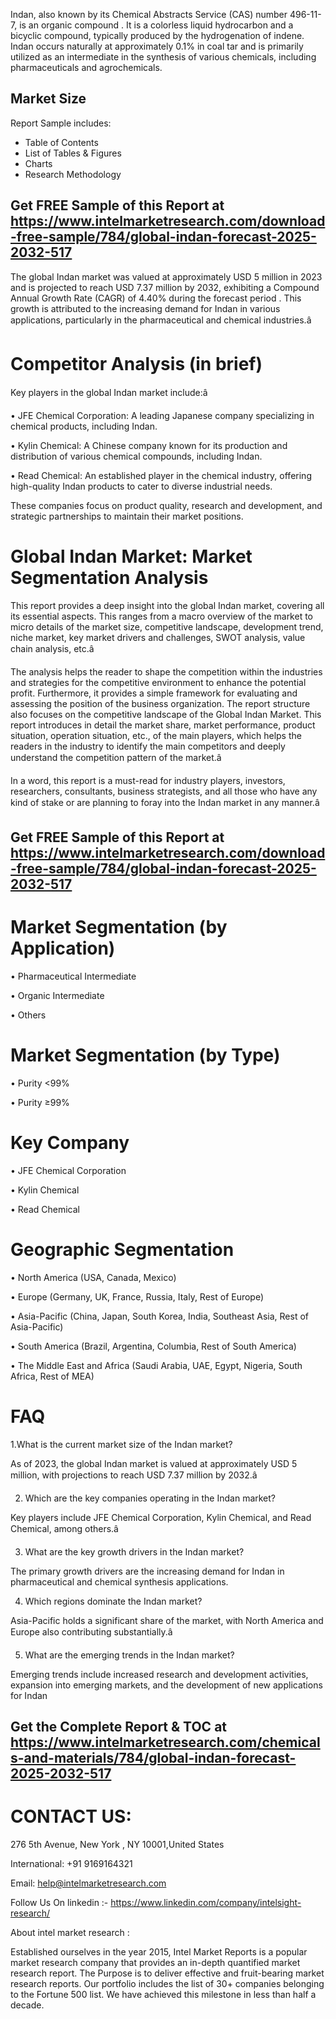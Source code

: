 Indan, also known by its Chemical Abstracts Service (CAS) number 496-11-7, is an organic compound . It is a colorless liquid hydrocarbon and a bicyclic compound, typically produced by the hydrogenation of indene. Indan occurs naturally at approximately 0.1% in coal tar and is primarily utilized as an intermediate in the synthesis of various chemicals, including pharmaceuticals and agrochemicals.

Market Size
-
Report Sample includes:
- Table of Contents
- List of Tables & Figures
- Charts
- Research Methodology

Get FREE Sample of this Report at https://www.intelmarketresearch.com/download-free-sample/784/global-indan-forecast-2025-2032-517
-
The global Indan market was valued at approximately USD 5 million in 2023 and is projected to reach USD 7.37 million by 2032, exhibiting a Compound Annual Growth Rate (CAGR) of 4.40% during the forecast period . This growth is attributed to the increasing demand for Indan in various applications, particularly in the pharmaceutical and chemical industries.â

 

Competitor Analysis (in brief)
=
Key players in the global Indan market include:â

•	JFE Chemical Corporation: A leading Japanese company specializing in chemical products, including Indan.

•	Kylin Chemical: A Chinese company known for its production and distribution of various chemical compounds, including Indan.

•	Read Chemical: An established player in the chemical industry, offering high-quality Indan products to cater to diverse industrial needs.

These companies focus on product quality, research and development, and strategic partnerships to maintain their market positions.

Global Indan Market: Market Segmentation Analysis
=
This report provides a deep insight into the global Indan market, covering all its essential aspects. This ranges from a macro overview of the market to micro details of the market size, competitive landscape, development trend, niche market, key market drivers and challenges, SWOT analysis, value chain analysis, etc.â

The analysis helps the reader to shape the competition within the industries and strategies for the competitive environment to enhance the potential profit. Furthermore, it provides a simple framework for evaluating and assessing the position of the business organization. The report structure also focuses on the competitive landscape of the Global Indan Market. This report introduces in detail the market share, market performance, product situation, operation situation, etc., of the main players, which helps the readers in the industry to identify the main competitors and deeply understand the competition pattern of the market.â

In a word, this report is a must-read for industry players, investors, researchers, consultants, business strategists, and all those who have any kind of stake or are planning to foray into the Indan market in any manner.â

Get FREE Sample of this Report at https://www.intelmarketresearch.com/download-free-sample/784/global-indan-forecast-2025-2032-517
-

Market Segmentation (by Application)
=
•	Pharmaceutical Intermediate

•	Organic Intermediate

•	Others

Market Segmentation (by Type)
=
•	Purity <99%

•	Purity ≥99%

Key Company
=
•	JFE Chemical Corporation


•	Kylin Chemical

•	Read Chemical

Geographic Segmentation
=
•	North America (USA, Canada, Mexico)

•	Europe (Germany, UK, France, Russia, Italy, Rest of Europe)

•	Asia-Pacific (China, Japan, South Korea, India, Southeast Asia, Rest of Asia-Pacific)

•	South America (Brazil, Argentina, Columbia, Rest of South America)

•	The Middle East and Africa (Saudi Arabia, UAE, Egypt, Nigeria, South Africa, Rest of MEA)

FAQ
=
1.What is the current market size of the Indan market?

As of 2023, the global Indan market is valued at approximately USD 5 million, with projections to reach USD 7.37 million by 2032.â

2. Which are the key companies operating in the Indan market?

Key players include JFE Chemical Corporation, Kylin Chemical, and Read Chemical, among others.â

3. What are the key growth drivers in the Indan market?

The primary growth drivers are the increasing demand for Indan in pharmaceutical and chemical synthesis applications.

4. Which regions dominate the Indan market?

Asia-Pacific holds a significant share of the market, with North America and Europe also contributing substantially.â

5. What are the emerging trends in the Indan market?

Emerging trends include increased research and development activities, expansion into emerging markets, and the development of new applications for Indan


Get the Complete Report & TOC at https://www.intelmarketresearch.com/chemicals-and-materials/784/global-indan-forecast-2025-2032-517
-
CONTACT US:
=
276 5th Avenue, New York , NY 10001,United States

International: +91 9169164321

Email: help@intelmarketresearch.com

Follow Us On linkedin :- https://www.linkedin.com/company/intelsight-research/

About intel market research :

Established ourselves in the year 2015, Intel Market Reports is a popular market research company that provides an in-depth quantified market research report. The Purpose is to deliver effective and fruit-bearing market research reports. Our portfolio includes the list of 30+ companies belonging to the Fortune 500 list. We have achieved this milestone in less than half a decade.

